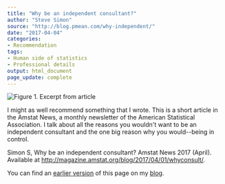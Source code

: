```yaml
---
title: "Why be an independent consultant?"
author: "Steve Simon"
source: "http://blog.pmean.com/why-independent/"
date: "2017-04-04"
categories:
- Recommendation
tags:
- Human side of statistics
- Professional details
output: html_document
page_update: complete
---
```


![Figure 1. Excerpt from article](http://www.pmean.com/new-images/17/why-independent01.png)

<div class="notes">

I might as well recommend something that I wrote. This is a short article in the Amstat News, a monthly newsletter of the American Statistical Association. I talk about all the reasons you wouldn't want to be an independent consultant and the one big reason why you would--being in control.

Simon S, Why be an independent consultant? Amstat News 2017 (April). Available at <http://magazine.amstat.org/blog/2017/04/01/whyconsult/>.

You can find an [earlier version][sim1] of this page on my [blog][sim2].

[sim1]: http://blog.pmean.com/why-independent/
[sim2]: http://blog.pmean.com</div>
